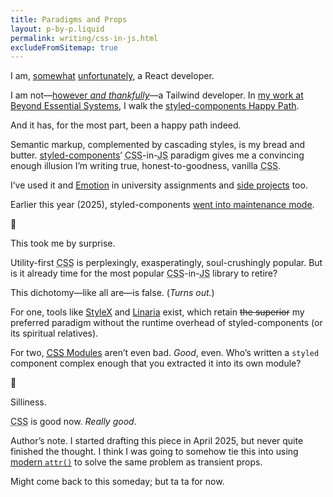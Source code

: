 ```yaml
---
title: Paradigms and Props
layout: p-by-p.liquid
permalink: writing/css-in-js.html
excludeFromSitemap: true
---
```


I am, [somewhat](https://briefs.video/videos/what-is-react)
[unfortunately](https://infrequently.org/2024/11/if-not-react-then-what), a
React developer.

I am
not—[however _and thankfully_](https://heydonworks.com/article/what-is-utility-first-css)—a
Tailwind developer. In
[my work at Beyond Essential Systems](https://github.com/beyondessential), I
walk the
[styled-components Happy Path](https://www.joshwcomeau.com/css/styled-components).

And it has, for the most part, been a happy path indeed.

Semantic markup, complemented by cascading styles, is my bread and butter.
[styled-components](https://styled-components.com)’
<abbr title="Cascading Style Sheets">CSS</abbr>-in-<abbr title="JavaScript">JS</abbr>
paradigm gives me a convincing enough illusion I’m writing true,
honest-to-goodness, vanilla <abbr title="Cascading Style Sheets">CSS</abbr>.

I’ve used it and [Emotion](https://emotion.sh) in university assignments and
[side projects](https://github.com/UOA-CS732-SE750-Students-2024/project-group-golden-giraffes)
too.

Earlier this year (2025), styled-components
[went into maintenance mode](https://opencollective.com/styled-components/updates/thank-you).

<span aria-label="Smiling face with tear emoji" role="img">🥲</span>

This took me by surprise.

Utility-first <abbr title="Cascading Style Sheets">CSS</abbr> is perplexingly,
exasperatingly, soul-crushingly popular. But is it already time for the most
popular
<abbr title="Cascading Style Sheets">CSS</abbr>-in-<abbr title="JavaScript">JS</abbr>
library to retire?

This dichotomy—like all are—is false. (_Turns out._)

For one, tools like [StyleX](https://stylexjs.com) and
[Linaria](https://linaria.dev) exist, which retain ~~the superior~~ my preferred
paradigm without the runtime overhead of styled-components (or its spiritual
relatives).

For two,
[<abbr title="Cascading Style Sheets">CSS</abbr> Modules](https://glenmaddern.com/articles/css-modules)
aren’t even bad. _Good_, even. Who’s written a `styled` component complex enough
that you extracted it into its own module?

<span aria-label="Person raising hand emoji" role="img">🙋</span>

Silliness.

<abbr title="Cascading Style Sheets">CSS</abbr> is good now. _Really good_.

<span class=caps>Author’s note.</span> I started drafting this piece in
April&nbsp;2025, but never quite finished the thought. I think I was going to
somehow tie this into using
<a href="https://ishadeed.com/article/modern-attr" rel=external target="_blank">modern
`attr()`</a> to solve the same problem as transient props.

Might come back to this someday; but ta ta for now.

